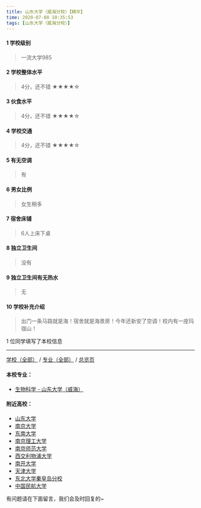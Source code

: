 ```yaml
---
title: 山东大学（威海分校）【精华】
time: 2020-07-08 10:35:53
tags: [山东大学（威海分校）]
---
```

#### 1 学校级别
> 一流大学985


#### 2 学校整体水平
> 4分，还不错
★★★★☆


#### 3 伙食水平
> 4分，还不错
★★★★☆


#### 4 学校交通
> 4分，还不错
★★★★☆



#### 5 有无空调
> 有


#### 6 男女比例
> 女生稍多


#### 7 宿舍床铺
> 6人上床下桌
 

#### 8 独立卫生间
> 没有


#### 9 独立卫生间有无热水
> 无


#### 10 学校补充介绍
> 出门一条马路就是海！宿舍就是海景房！今年还新安了空调！校内有一座玛珈山！

1 位同学填写了本校信息
***
[学校（全部）](http://www.jianshu.com/p/3efa6bcca419) / [专业（全部）](http://www.jianshu.com/p/2d4c6d3552c2) / [总览页](http://www.jianshu.com/p/445daeb4fa00)
#### 本校专业：
- [生物科学 - 山东大学（威海）](https://www.jianshu.com/p/a56d9f0a7434 )

#### 附近高校：
- [山东大学](http://www.jianshu.com/p/6daf597632a6) 
&nbsp; 
- [南京大学](http://www.jianshu.com/p/aae6858811c9)
- [东南大学](https://www.jianshu.com/p/7c9765dde398)
- [南京理工大学](https://www.jianshu.com/p/78f8c5c12c94)
- [南京师范大学](http://www.jianshu.com/p/cc0a5c5c4b7e)
- [西交利物浦大学](http://www.jianshu.com/p/bba556df68b5)
&nbsp; 
- [南开大学](http://www.jianshu.com/p/47b28675e8ad)
- [天津大学](http://www.jianshu.com/p/9817bff407b9)
- [东北大学秦皇岛分校](http://www.jianshu.com/p/162294fc64e3)
- [中国民航大学](http://www.jianshu.com/p/e509f4974117)

有问题请在下面留言，我们会及时回复的~
